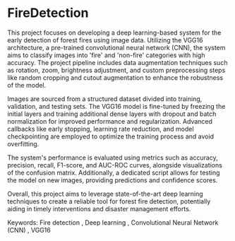 # FireDetection
This project focuses on developing a deep learning-based system for the early detection of forest fires using image data. Utilizing the VGG16 architecture, a pre-trained convolutional neural network (CNN), the system aims to classify images into 'fire' and 'non-fire' categories with high accuracy. The project pipeline includes data augmentation techniques such as rotation, zoom, brightness adjustment, and custom preprocessing steps like random cropping and cutout augmentation to enhance the robustness of the model.

Images are sourced from a structured dataset divided into training, validation, and testing sets. The VGG16 model is fine-tuned by freezing the initial layers and training additional dense layers with dropout and batch normalization for improved performance and regularization. Advanced callbacks like early stopping, learning rate reduction, and model checkpointing are employed to optimize the training process and avoid overfitting.

The system's performance is evaluated using metrics such as accuracy, precision, recall, F1-score, and AUC-ROC curves, alongside visualizations of the confusion matrix. Additionally, a dedicated script allows for testing the model on new images, providing predictions and confidence scores.

Overall, this project aims to leverage state-of-the-art deep learning techniques to create a reliable tool for forest fire detection, potentially aiding in timely interventions and disaster management efforts.

Keywords: Fire detection , Deep learning , Convolutional Neural Network (CNN) , VGG16
